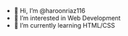 - 👋 Hi, I’m @haroonriaz116
- 👀 I’m interested in Web Development
- 🌱 I’m currently learning HTML/CSS
<!---
haroonriaz116/haroonriaz116 is a ✨ special ✨ repository because its `README.md` (this file) appears on your GitHub profile.
You can click the Preview link to take a look at your changes.
--->
